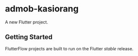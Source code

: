 # admob-kasiorang

A new Flutter project.

## Getting Started

FlutterFlow projects are built to run on the Flutter _stable_ release.
